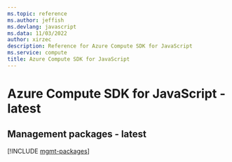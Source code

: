 ```yaml
---
ms.topic: reference
ms.author: jeffish
ms.devlang: javascript
ms.data: 11/03/2022
author: xirzec
description: Reference for Azure Compute SDK for JavaScript
ms.service: compute
title: Azure Compute SDK for JavaScript
---
```

# Azure Compute SDK for JavaScript - latest

## Management packages - latest
[!INCLUDE [mgmt-packages](compute-mgmt-index.md)]